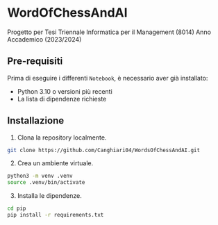 # WordOfChessAndAI

Progetto per Tesi Triennale Informatica per il Management (8014) Anno Accademico (2023/2024)

## Pre-requisiti
Prima di eseguire i differenti `Notebook`, è necessario aver già installato:
- Python 3.10 o versioni più recenti
- La lista di dipendenze richieste

## Installazione
1. Clona la repository localmente.
```bash
git clone https://github.com/Canghiari04/WordsOfChessAndAI.git
```
2. Crea un ambiente virtuale.
```bash
python3 -m venv .venv
source .venv/bin/activate
```
3. Installa le dipendenze.
```bash
cd pip
pip install -r requirements.txt
```